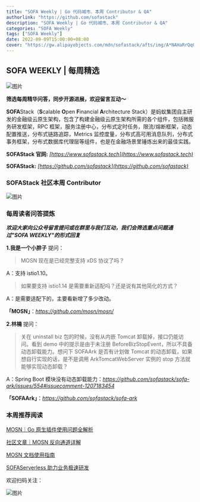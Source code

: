 ```yaml
---
title: "SOFA Weekly | Go 代码城市、本周 Contributor & QA"
authorlink: "https://github.com/sofastack"
description: "SOFA Weekly | Go 代码城市、本周 Contributor & QA"
categories: "SOFA Weekly"
tags: ["SOFA Weekly"]
date: 2022-09-09T15:00:00+08:00
cover: "https://gw.alipayobjects.com/mdn/sofastack/afts/img/A*NAHaRrQqGzAAAAAAAAAAAAAAARQnAQ"
---
```


## SOFA WEEKLY | 每周精选

![图片](https://p3-juejin.byteimg.com/tos-cn-i-k3u1fbpfcp/1e08fca65f7643c783d33f590bb41d5a~tplv-k3u1fbpfcp-zoom-1.image)

**筛选每周精华问答，同步开源进展，欢迎留言互动～**

**SOFA**Stack（**S**calable **O**pen **F**inancial **A**rchitecture Stack）是蚂蚁集团自主研发的金融级云原生架构，包含了构建金融级云原生架构所需的各个组件，包括微服务研发框架，RPC 框架，服务注册中心，分布式定时任务，限流/熔断框架，动态配置推送，分布式链路追踪，Metrics 监控度量，分布式高可用消息队列，分布式事务框架，分布式数据库代理层等组件，也是在金融场景里锤炼出来的最佳实践。

**SOFAStack 官网:** *[https://www.sofastack.tech](https://www.sofastack.tech)*

**SOFAStack:** *[https://github.com/sofastack](https://github.com/sofastack)*

### SOFAStack 社区本周 Contributor

![图片](https://img.alicdn.com/imgextra/i4/O1CN01ay1RZb1jLFLuJ6wFy_!!6000000004531-2-tps-1080-1920.png)

### 每周读者问答提炼

***欢迎大家向公众号留言提问或在群里与我们互动，我们会筛选重点问题通过"SOFA WEEKLY"的形式回复***

**1.我是一个小胖子** 提问：

> MOSN 现在是已经完整支持 xDS 协议了吗？

A：支持 istio1.10。

> 如果要支持 istio1.14 是需要重新适配吗？还是说有其他简化的方式？

A：是需要适配下的，主要看新增了多少改动。

**「MOSN」**：*<https://github.com/mosn/mosn/>*

**2.林楠** 提问：

> 关在 uninstall biz 包的时候，没有从内嵌 Tomcat 卸载掉，接口仍能访问。看到 demo 中的提示是由于未注册 BeforeBizStopEvent，所以不具备动态卸载能力。想问下 SOFAArk 是否有计划做 Tomcat 的动态卸载，如果想自行实现的话，是不是调用 ArkTomcatWebServer 实例的 stop 方法就能够实现动态卸载？

A：Spring Boot 模块没有动态卸载能力：*<https://github.com/sofastack/sofa-ark/issues/554#issuecomment-1207183454>*

**「SOFAArk」**：*<https://github.com/sofastack/sofa-ark>*

### 本周推荐阅读

[MOSN｜Go 原生插件使用问题全解析](http://mp.weixin.qq.com/s?__biz=MzUzMzU5Mjc1Nw==&mid=2247512138&idx=1&sn=851abb8d07d47f703e33978c9c125c59&chksm=faa35f90cdd4d6869c6cd4934c042484dbe1063c3fb85462d2f33e936b96240ae33d02d18c3a&scene=21)

[社区文章｜MOSN 反向通道详解](http://mp.weixin.qq.com/s?__biz=MzUzMzU5Mjc1Nw==&mid=2247510516&idx=1&sn=eff21915cd0ac1a8c8e3f126b549a605&chksm=faa3462ecdd4cf38ab6ab0c7201902fb53d54cea4865f9b7d7cdcdc7eaa00cf354d8b05e5393&scene=21)

[MOSN 文档使用指南](http://mp.weixin.qq.com/s?__biz=MzUzMzU5Mjc1Nw==&mid=2247507103&idx=1&sn=e8da41af0ceaa18ae13f31ca2905da8e&chksm=faa33345cdd4ba5397a43adfe8cabdc85321d3f9f14066c470885b41e2f704ec505a9f086cec&scene=21)

[SOFAServerless 助力业务极速研发](http://mp.weixin.qq.com/s?__biz=MzUzMzU5Mjc1Nw==&mid=2247508394&idx=1&sn=280fad012f3e78765d1a63acac53ac6b&chksm=faa34e70cdd4c7662c183fc1188f8162a6c421e9bb781ef887dba917364281fc16d57e11c42c&scene=21)

欢迎扫码关注：

![图片](https://p3-juejin.byteimg.com/tos-cn-i-k3u1fbpfcp/e19d0a6d7f734ad6a585cde82ae4f3bf~tplv-k3u1fbpfcp-zoom-1.image)
